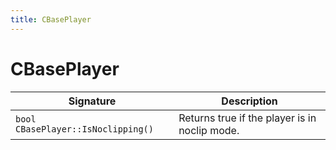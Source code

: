 ```yaml
---
title: CBasePlayer
---
```


# CBasePlayer

|Signature|Description|
|---|---|
| `bool CBasePlayer::IsNoclipping()` | Returns true if the player is in noclip mode. | 
